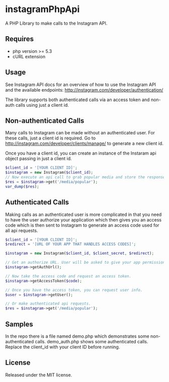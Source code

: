 instagramPhpApi
===============

A PHP Library to make calls to the Instagram API.

Requires
-----
- php version >= 5.3
- cURL extension

Usage
-----
See Instagram API docs for an overview of how to use the Instagram API and the available endpoints:
http://instagram.com/developer/authentication/

The library supports both authenticated calls via an access token and non-auth calls using just a client id.

## Non-authenticated Calls ##
Many calls to Instagram can be made without an authenticated user. For these calls, just a client id is required.
Go to http://instagram.com/developer/clients/manage/ to generate a new client id.

Once you have a client id, you can create an instance of the Instaram api object passing in just a client id.

```php
$client_id = '[YOUR CLIENT ID]';
$instagram = new Instagram($client_id);
// Now execute an api call to grab popular media and store the response.        
$res = $instagram->get('/media/popular');
var_dump($res);
```

## Authenticated Calls ##
Making calls as an authenticated user is more complicated in that you need to have the user authorize your application which then gives you an access code which is then sent to Instagram to generate an access code used for all api requests.
```php
$client_id = '[YOUR CLIENT ID]';
$redirect = '[URL OF YOUR APP THAT HANDLES ACCESS CODES]';

$instagram = new Instagram($client_id, $client_secret, $redirect);

// Get an authorize URL. User will be asked to give your app permission to their Instagram account and redirect back with access code.
$instagram->getAuthUrl();

// Now take the access code and request an access token.
$instagram->getAccessToken($code);

// Once you have the access token, you can request user info.
$user = $instagram->getUser();

// Or make authenticated api requests.
$res = $instagram->get('/media/popular');
```

Samples
-----
In the repo there is a file named demo.php which demonstrates some non-authenticated calls.
demo_auth.php shows some authenticated calls. Replace the client_id with your client ID before running.

License
-----
Released under the MIT license.
